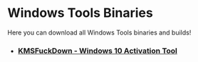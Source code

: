 # Windows Tools Binaries

Here you can download all Windows Tools binaries and builds!

* ### [KMSFuckDown - Windows 10 Activation Tool](https://github.com/Fonlogen/Windows-Tools-Binaries/blob/main/Software/KMSFuckDown.md)
